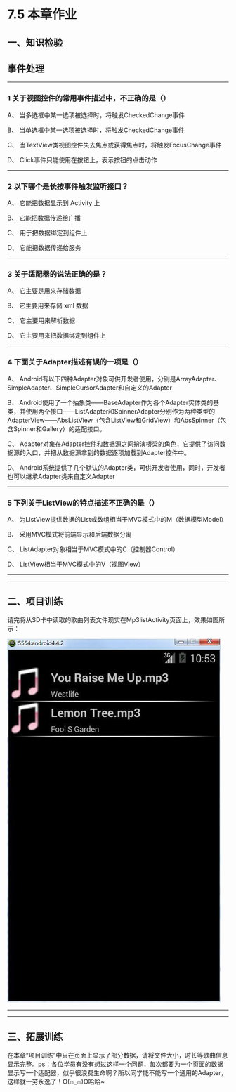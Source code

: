 # 7.5 本章作业

## 一、知识检验

> 
## 事件处理

----

### 1 关于视图控件的常用事件描述中，不正确的是（）

A、 当多选框中某一选项被选择时，将触发CheckedChange事件

B、 当单选框中某一选项被选择时，将触发CheckedChange事件

C、 当TextView类视图控件失去焦点或获得焦点时，将触发FocusChange事件

D、 Click事件只能使用在按钮上，表示按钮的点击动作

----

### 2 以下哪个是长按事件触发监听接口？

A、 它能把数据显示到 Activity 上

B、 它能把数据传递给广播

C、 用于把数据绑定到组件上

D、 它能把数据传递给服务

----

### 3 关于适配器的说法正确的是？

A、 它主要是用来存储数据

B、 它主要用来存储 xml 数据

C、 它主要用来解析数据

D、 它主要用来把数据绑定到组件上

----

### 4 下面关于Adapter描述有误的一项是（）

A、 Android有以下四种Adapter对象可供开发者使用，分别是ArrayAdapter、SimpleAdapter、SimpleCursorAdapter和自定义的Adapter

B、 Android使用了一个抽象类——BaseAdapter作为各个Adapter实体类的基类，并使用两个接口——ListAdapter和SpinnerAdapter分别作为两种类型的AdapterView——AbsListView（包含ListView和GridView）和AbsSpinner（包含Spinner和Gallery）的适配接口。

C、 Adapter对象在Adapter控件和数据源之间扮演桥梁的角色，它提供了访问数据源的入口，并把从数据源拿到的数据逐项加载到Adapter控件中。

D、 Android系统提供了几个默认的Adapter类，可供开发者使用，同时，开发者也可以继承Adapter类来自定义Adapter

----

### 5 下列关于ListView的特点描述不正确的是（）

A、 为ListView提供数据的List或数组相当于MVC模式中的M（数据模型Model）

B、 采用MVC模式将前端显示和后端数据分离

C、 ListAdapter对象相当于MVC模式中的C（控制器Control）

D、 ListView相当于MVC模式中的V（视图View）

----

----

## 二、项目训练

请完将从SD卡中读取的歌曲列表文件现实在Mp3listActivity页面上，效果如图所示：

![train.jpg](/images/chapter6/train.jpg)

----

----

## 三、拓展训练

在本章“项目训练”中只在页面上显示了部分数据，请将文件大小，时长等歌曲信息显示完整。ps：各位学员有没有想过这样一个问题，每次都要为一个页面的数据显示写一个适配器，似乎很浪费生命啊？所以同学能不能写一个通用的Adapter，这样就一劳永逸了！O(∩_∩)O哈哈~